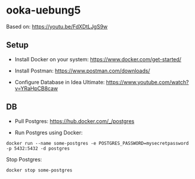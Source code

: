 # ooka-uebung5

Based on: https://youtu.be/FdXDtLJgS9w

## Setup

- Install Docker on your system: https://www.docker.com/get-started/

- Install Postman: https://www.postman.com/downloads/

- Configure Database in Idea Ultimate: https://www.youtube.com/watch?v=YRaHpCB8caw

## DB

- Pull Postgres: https://hub.docker.com/_/postgres

- Run Postgres using Docker:

```
docker run --name some-postgres -e POSTGRES_PASSWORD=mysecretpassword -p 5432:5432 -d postgres
```

Stop Postgres:

```
docker stop some-postgres
```

